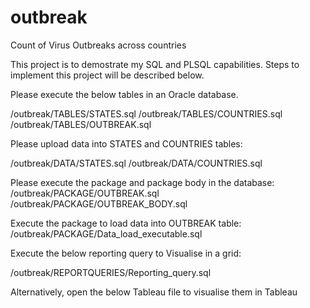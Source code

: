 # outbreak
Count of Virus Outbreaks across countries

This project is to demostrate my SQL and PLSQL capabilities.
Steps to implement this project will be described below.


Please execute the below tables in an Oracle database.

/outbreak/TABLES/STATES.sql
/outbreak/TABLES/COUNTRIES.sql
/outbreak/TABLES/OUTBREAK.sql

Please upload data into STATES and COUNTRIES tables:

/outbreak/DATA/STATES.sql
/outbreak/DATA/COUNTRIES.sql

Please execute the package and package body in the database:
/outbreak/PACKAGE/OUTBREAK.sql
/outbreak/PACKAGE/OUTBREAK_BODY.sql

Execute the package to load data into OUTBREAK table:
/outbreak/PACKAGE/Data_load_executable.sql

Execute the below reporting query to Visualise in a grid:

/outbreak/REPORTQUERIES/Reporting_query.sql

Alternatively, open the below Tableau file to visualise them in Tableau
